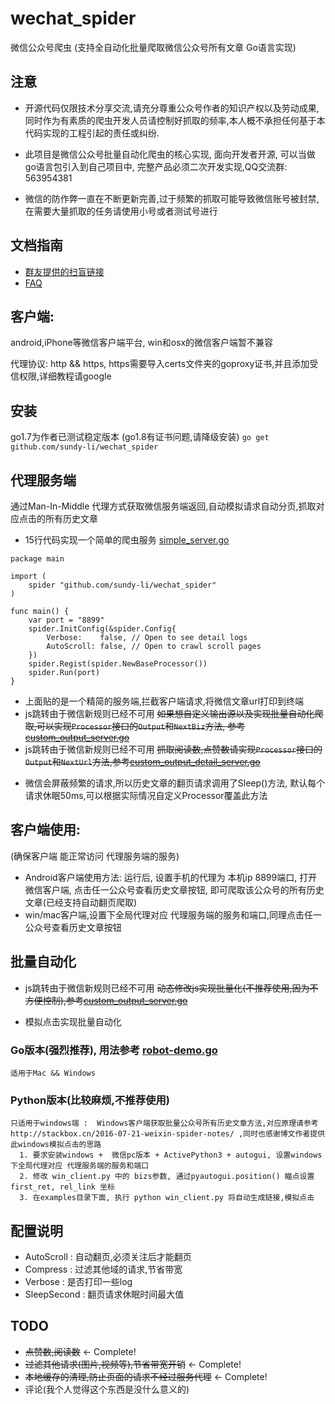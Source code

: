# wechat_spider


微信公众号爬虫 (支持全自动化批量爬取微信公众号所有文章 Go语言实现)


## 注意
- 开源代码仅限技术分享交流,请充分尊重公众号作者的知识产权以及劳动成果,同时作为有素质的爬虫开发人员请控制好抓取的频率,本人概不承担任何基于本代码实现的工程引起的责任或纠纷.

- 此项目是微信公众号批量自动化爬虫的核心实现, 面向开发者开源, 可以当做go语言包引入到自己项目中, 完整产品必须二次开发实现,QQ交流群: 563954381

- 微信的防作弊一直在不断更新完善,过于频繁的抓取可能导致微信账号被封禁,在需要大量抓取的任务请使用小号或者测试号进行

## 文档指南
  - [群友提供的扫盲链接][6]
  - [FAQ][3]


## 客户端:  
android,iPhone等微信客户端平台, win和osx的微信客户端暂不兼容

代理协议: http && https,  https需要导入certs文件夹的goproxy证书,并且添加受信权限,详细教程请google


## 安装
 go1.7为作者已测试稳定版本 (go1.8有证书问题,请降级安装)
 `go get github.com/sundy-li/wechat_spider`

## 代理服务端
通过Man-In-Middle 代理方式获取微信服务端返回,自动模拟请求自动分页,抓取对应点击的所有历史文章
- 15行代码实现一个简单的爬虫服务  [simple_server.go][1]

```
package main

import (
	spider "github.com/sundy-li/wechat_spider"
)

func main() {
	var port = "8899"
	spider.InitConfig(&spider.Config{
		Verbose:    false, // Open to see detail logs
		AutoScroll: false, // Open to crawl scroll pages
	})
	spider.Regist(spider.NewBaseProcessor())
	spider.Run(port)
}

```

* 上面贴的是一个精简的服务端,拦截客户端请求,将微信文章url打印到终端
* js跳转由于微信新规则已经不可用 ~~如果想自定义输出源以及实现批量自动化爬取,可以实现`Processor`接口的`Output`和`NextBiz`方法, 参考  [custom_output_server.go][2]~~
* js跳转由于微信新规则已经不可用 ~~抓取阅读数,点赞数请实现`Processor`接口的`Output`和`NextUrl`方法,参考[custom_output_detail_server.go][4]~~


[1]: https://github.com/sundy-li/wechat_spider/blob/master/examples/simple_server.go
[2]: https://github.com/sundy-li/wechat_spider/blob/master/examples/custom_output_server.go
[3]: https://github.com/sundy-li/wechat_spider/blob/master/docs/FAQ.md
[4]: https://github.com/sundy-li/wechat_spider/blob/master/examples/custom_output_detail_server.go
[5]: https://github.com/sundy-li/wechat_spider/blob/master/examples/robot-demo.go
[6]: https://gist.github.com/Josscii/bedbbebe3294b3d6de55c8256886c437

* 微信会屏蔽频繁的请求,所以历史文章的翻页请求调用了Sleep()方法, 默认每个请求休眠50ms,可以根据实际情况自定义Processor覆盖此方法




## 客户端使用:    
  (确保客户端 能正常访问 代理服务端的服务) 

* Android客户端使用方法:
  运行后, 设置手机的代理为 本机ip 8899端口,  打开微信客户端, 点击任一公众号查看历史文章按钮, 即可爬取该公众号的所有历史文章(已经支持自动翻页爬取)
*  win/mac客户端,设置下全局代理对应 代理服务端的服务和端口,同理点击任一公众号查看历史文章按钮


## 批量自动化

* js跳转由于微信新规则已经不可用 ~~动态修改js实现批量化(不推荐使用,因为不方便控制),参考[custom_output_server.go][2]~~ 

* 模拟点击实现批量自动化

 ### Go版本(强烈推荐), 用法参考 [robot-demo.go][5]	
	适用于Mac && Windows

 ### Python版本(比较麻烦,不推荐使用)
	只适用于windows端 :  Windows客户端获取批量公众号所有历史文章方法,对应原理请参考 http://stackbox.cn/2016-07-21-weixin-spider-notes/ ,同时也感谢博文作者提供此windows模拟点击的思路 
	  1. 要求安装windows +  微信pc版本 + ActivePython3 + autogui, 设置windows下全局代理对应 代理服务端的服务和端口
	  2. 修改 win_client.py 中的 bizs参数, 通过pyautogui.position() 瞄点设置 first_ret, rel_link 坐标
	  3. 在examples目录下面, 执行 python win_client.py 将自动生成链接,模拟点击


## 配置说明
* AutoScroll : 自动翻页,必须关注后才能翻页
* Compress : 过滤其他域的请求,节省带宽
* Verbose : 是否打印一些log
* SleepSecond : 翻页请求休眠时间最大值

## TODO
* ~~点赞数,阅读数~~  ← Complete!
* ~~过滤其他请求(图片,视频等),节省带宽开销~~ ← Complete!
* ~~本地缓存的清理,防止页面的请求不经过服务代理~~  ← Complete!
* 评论(我个人觉得这个东西是没什么意义的)
